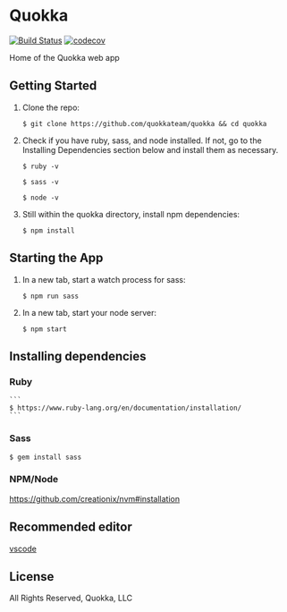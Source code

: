 # Quokka

[![Build Status](https://travis-ci.org/quokkateam/quokka.svg?branch=master)](https://travis-ci.org/quokkateam/quokka)
[![codecov](https://codecov.io/gh/quokkateam/quokka/branch/master/graph/badge.svg)](https://codecov.io/gh/quokkateam/quokka)

Home of the Quokka web app 

## Getting Started

1. Clone the repo:

    ```
    $ git clone https://github.com/quokkateam/quokka && cd quokka
    ```

2. Check if you have ruby, sass, and node installed. If not, go to the Installing Dependencies section below and install them as necessary.

    ```
    $ ruby -v
    ```
    ```
    $ sass -v
    ```
    ```
    $ node -v
    ```

3. Still within the quokka directory, install npm dependencies:

    ```
    $ npm install
    ```

## Starting the App

1. In a new tab, start a watch process for sass:

    ```
    $ npm run sass
    ```

2. In a new tab, start your node server:

    ```
    $ npm start
    ```

## Installing dependencies

### Ruby

    ```
    $ https://www.ruby-lang.org/en/documentation/installation/
    ```

### Sass

    $ gem install sass

### NPM/Node

<https://github.com/creationix/nvm#installation>

## Recommended editor

[vscode](https://code.visualstudio.com/download)

## License

All Rights Reserved, Quokka, LLC
